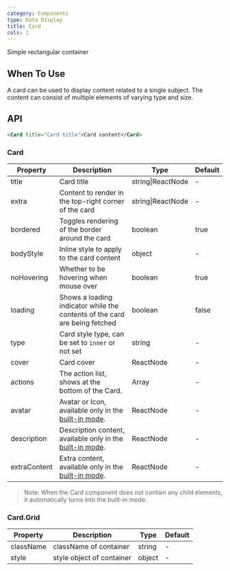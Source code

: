 ```yaml
---
category: Components
type: Data Display
title: Card
cols: 1
---
```


Simple rectangular container

## When To Use

A card can be used to display content related to a single subject. The content can consist of multiple elements of varying type and size.

## API

```html
<Card title="Card title">Card content</Card>
```

### Card

| Property     | Description           | Type     | Default       |
|----------|----------------|----------|--------------|
| title    | Card title | string\|ReactNode   |  -  |
| extra    | Content to render in the top-right corner of the card | string\|ReactNode   | - |
| bordered | Toggles rendering of the border around the card | boolean   |  true  |
| bodyStyle | Inline style to apply to the card content | object   |  -  |
| noHovering | Whether to be hovering when mouse over | boolean | true |
| loading | Shows a loading indicator while the contents of the card are being fetched | boolean   |  false  |
| type | Card style type, can be set to `inner` or not set | string   |  -  |
| cover | Card cover | ReactNode   |  -  |
| actions | The action list, shows at the bottom of the Card. | Array<ReactNode>   |  -  |
| avatar | Avatar or Icon, available only in the [built-in mode](/components/card/#components-card-demo-built-in). | ReactNode |  -  |
| description | Description content, available only in the [built-in mode](/components/card/#components-card-demo-built-in). | ReactNode   |  -  |
| extraContent | Extra content, available only in the [built-in mode](/components/card/#components-card-demo-built-in). | ReactNode   |  -  |

> Note: When the Card component does not contain any child elements, it automatically turns into the built-in mode.

### Card.Grid

Property | Description | Type | Default
---------|-------------|------|---------
className | className of container | string | -
style | style object of container | object | -
